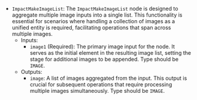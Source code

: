 - `ImpactMakeImageList`: The `ImpactMakeImageList` node is designed to aggregate multiple image inputs into a single list. This functionality is essential for scenarios where handling a collection of images as a unified entity is required, facilitating operations that span across multiple images.
    - Inputs:
        - `image1` (Required): The primary image input for the node. It serves as the initial element in the resulting image list, setting the stage for additional images to be appended. Type should be `IMAGE`.
    - Outputs:
        - `image`: A list of images aggregated from the input. This output is crucial for subsequent operations that require processing multiple images simultaneously. Type should be `IMAGE`.
